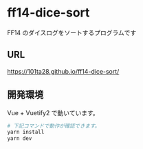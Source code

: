 # ff14-dice-sort

FF14 のダイスログをソートするプログラムです

## URL

https://101ta28.github.io/ff14-dice-sort/

## 開発環境

Vue + Vuetify2 で動いています。

```bash
# 下記コマンドで動作が確認できます。
yarn install
yarn dev
```
